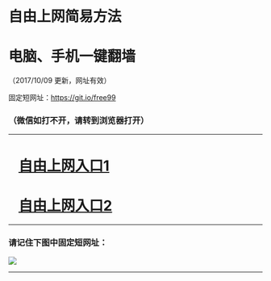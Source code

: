 ﻿# 自由上网简易方法

# 电脑、手机一键翻墙

（2017/10/09 更新，网址有效）

固定短网址：https://git.io/free99

### （微信如打不开，请转到浏览器打开）


***





# &nbsp;&nbsp; <a href="http://ft2815823171.fwq-tz-1001.info/fwqtz01.html?t=10090013467 " target="_blank">自由上网入口1</a>
# &nbsp;&nbsp; <a href="http://ft19422392.fwq-tz-1002.info/fwqtz02.html?t=10090018370 " target="_blank">自由上网入口2</a>
***

### 请记住下图中固定短网址：

<img src="https://s3-us-west-2.amazonaws.com/fwq-1001/yjfq-20170905okok.png" /> 


***

